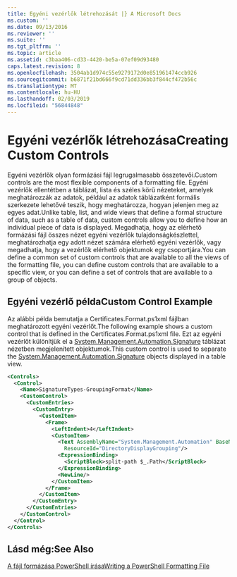 ```yaml
---
title: Egyéni vezérlők létrehozását |} A Microsoft Docs
ms.custom: ''
ms.date: 09/13/2016
ms.reviewer: ''
ms.suite: ''
ms.tgt_pltfrm: ''
ms.topic: article
ms.assetid: c3baa406-cd33-4420-be5a-07ef09d93480
caps.latest.revision: 8
ms.openlocfilehash: 3504ab1d974c55e9279172d0e851961474ccb926
ms.sourcegitcommit: b6871f21bd666f9cd71dd336bb3f844cf472b56c
ms.translationtype: MT
ms.contentlocale: hu-HU
ms.lasthandoff: 02/03/2019
ms.locfileid: "56844848"
---
```

# <a name="creating-custom-controls"></a><span data-ttu-id="623c4-102">Egyéni vezérlők létrehozása</span><span class="sxs-lookup"><span data-stu-id="623c4-102">Creating Custom Controls</span></span>

<span data-ttu-id="623c4-103">Egyéni vezérlők olyan formázási fájl legrugalmasabb összetevői.</span><span class="sxs-lookup"><span data-stu-id="623c4-103">Custom controls are the most flexible components of a formatting file.</span></span> <span data-ttu-id="623c4-104">Egyéni vezérlők ellentétben a táblázat, lista és széles körű nézeteket, amelyek meghatározzák az adatok, például az adatok táblázatként formális szerkezete lehetővé teszik, hogy meghatározza, hogyan jelenjen meg az egyes adat.</span><span class="sxs-lookup"><span data-stu-id="623c4-104">Unlike table, list, and wide views that define a formal structure of data, such as a table of data, custom controls allow you to define how an individual piece of data is displayed.</span></span> <span data-ttu-id="623c4-105">Megadhatja, hogy az elérhető formázási fájl összes nézet egyéni vezérlők tulajdonságkészlettel, meghatározhatja egy adott nézet számára elérhető egyéni vezérlők, vagy megadhatja, hogy a vezérlők elérhető objektumok egy csoportjára.</span><span class="sxs-lookup"><span data-stu-id="623c4-105">You can define a common set of custom controls that are available to all the views of the formatting file, you can define custom controls that are available to a specific view, or you can define a set of controls that are available to a group of objects.</span></span>

## <a name="custom-control-example"></a><span data-ttu-id="623c4-106">Egyéni vezérlő példa</span><span class="sxs-lookup"><span data-stu-id="623c4-106">Custom Control Example</span></span>

<span data-ttu-id="623c4-107">Az alábbi példa bemutatja a Certificates.Format.ps1xml fájlban meghatározott egyéni vezérlőt.</span><span class="sxs-lookup"><span data-stu-id="623c4-107">The following example shows a custom control that is defined in the Certificates.Format.ps1xml file.</span></span> <span data-ttu-id="623c4-108">Ezt az egyéni vezérlőt különítjük el a [System.Management.Automation.Signature](/dotnet/api/System.Management.Automation.Signature) táblázat nézetben megjelenített objektumok.</span><span class="sxs-lookup"><span data-stu-id="623c4-108">This custom control is used to separate the [System.Management.Automation.Signature](/dotnet/api/System.Management.Automation.Signature) objects displayed in a table view.</span></span>

```xml
<Controls>
  <Control>
    <Name>SignatureTypes-GroupingFormat</Name>
    <CustomControl>
      <CustomEntries>
        <CustomEntry>
          <CustomItem>
            <Frame>
              <LeftIndent>4</LeftIndent>
              <CustomItem>
                <Text AssemblyName="System.Management.Automation" BaseName="FileSystemProviderStrings"
                  ResourceId="DirectoryDisplayGrouping"/>
                <ExpressionBinding>
                  <ScriptBlock>split-path $_.Path</ScriptBlock>
                </ExpressionBinding>
                <NewLine/>
              </CustomItem>
            </Frame>
          </CustomItem>
        </CustomEntry>
      </CustomEntries>
    </CustomControl>
  </Control>
</Controls>

```

## <a name="see-also"></a><span data-ttu-id="623c4-109">Lásd még:</span><span class="sxs-lookup"><span data-stu-id="623c4-109">See Also</span></span>

[<span data-ttu-id="623c4-110">A fájl formázása PowerShell írása</span><span class="sxs-lookup"><span data-stu-id="623c4-110">Writing a PowerShell Formatting File</span></span>](./writing-a-powershell-formatting-file.md)
